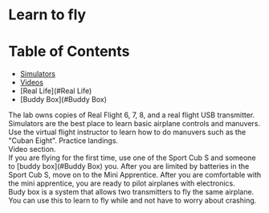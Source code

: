 # Learn to fly

# Table of Contents
  * [Simulators](#Simulators)
  * [Videos](#Videos)
  * [Real Life](#Real Life)
  * [Buddy Box](#Buddy Box)
  
  
<div id='Simulators'/>
The lab owns copies of Real Flight 6, 7, 8, and a real flight USB transmitter.  Simulators are the best place to learn basic airplane controls and manuvers.  Use the virtual flight instructor to learn how to do manuvers such as the "Cuban Eight".  Practice landings.

<div id='Videos'/>
Video section.

<div id='Real Life'/>
If you are flying for the first time, use one of the Sport Cub S and someone to [buddy box](#Buddy Box) you.  After you are limited by batteries in the Sport Cub S, move on to the Mini Apprentice.  After you are comfortable with the mini apprentice, you are ready to pilot airplanes with electronics.

<div id='Buddy Box'/>
Budy box is a system that allows two transmitters to fly the same airplane.  You can use this to learn to fly while and not have to worry about crashing.
